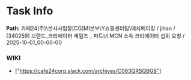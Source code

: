 # Task Info

**Path:** 카페24(주)\본사사업장\[CG]MI본부\Y쇼핑센터팀\매치메이킹 / jihan / [340259] 브랜드_크리에이터 세일즈 _ 파트너 MCN 소속 크리에이터 섭외 요청 / 2025-10-01_00-00-00

### WIKI
- ["https://cafe24corp.slack.com/archives/C063QRSQBG8"]


